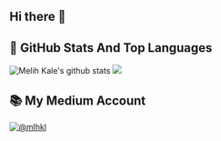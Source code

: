 ## Hi there 👋

<!--
**melihkl/melihkl** is a ✨ _special_ ✨ repository because its `README.md` (this file) appears on your GitHub profile.

Here are some ideas to get you started:

- 🔭 I’m currently working on ...
- 🌱 I’m currently learning ...
-->

## 📌 GitHub Stats And Top Languages

<p float="center">
  <img  src="https://github-readme-stats.vercel.app/api?username=melihkl&show_icons=true&count_private=true" alt="Melih Kale's github stats" />
  <img src="https://github-readme-stats.vercel.app/api/top-langs/?username=melihkl&layout=compact&hide=html" />
  
</p>


## 📚 My Medium Account
 <a href="https://medium.com/@mlhkl" target="blank">
    <img src="https://img.shields.io/badge/medium-%2312100E.svg?&style=for-the-badge&logo=medium&logoColor=white" alt="@mlhkl" />
  </a>


